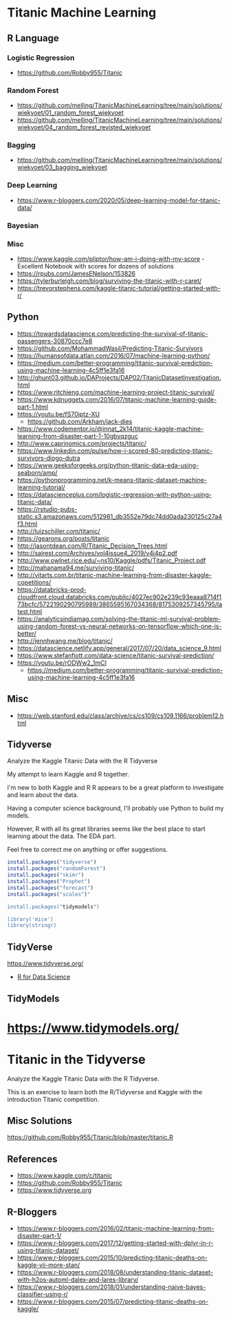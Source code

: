 # Titanic Machine Learning

## R Language

### Logistic Regression

- https://github.com/Robby955/Titanic

### Random Forest

- https://github.com/melling/TitanicMachineLearning/tree/main/solutions/wiekvoet/01_random_forest_wiekvoet
- https://github.com/melling/TitanicMachineLearning/tree/main/solutions/wiekvoet/04_random_forest_revisted_wiekvoet

### Bagging

- https://github.com/melling/TitanicMachineLearning/tree/main/solutions/wiekvoet/03_bagging_wiekvoet

### Deep Learning

- https://www.r-bloggers.com/2020/05/deep-learning-model-for-titanic-data/

### Bayesian

### Misc

- https://www.kaggle.com/pliptor/how-am-i-doing-with-my-score - Excellent Notebook with scores for dozens of solutions
- https://rpubs.com/JamesENelson/153826
- https://tylerburleigh.com/blog/surviving-the-titanic-with-r-caret/
- https://trevorstephens.com/kaggle-titanic-tutorial/getting-started-with-r/


## Python

- https://towardsdatascience.com/predicting-the-survival-of-titanic-passengers-30870ccc7e8
- https://github.com/MohammadWasil/Predicting-Titanic-Survivors
- https://humansofdata.atlan.com/2016/07/machine-learning-python/
- https://medium.com/better-programming/titanic-survival-prediction-using-machine-learning-4c5ff1e3fa16
- http://ghunt03.github.io/DAProjects/DAP02/TitanicDatasetInvestigation.html
- https://www.ritchieng.com/machine-learning-project-titanic-survival/
- https://www.kdnuggets.com/2016/07/titanic-machine-learning-guide-part-1.html
- https://youtu.be/fS70iptz-XU
   - https://github.com/Arkham/jack-dies
- https://www.codementor.io/@innat_2k14/titanic-kaggle-machine-learning-from-disaster-part-1-10gbvqzguc
- http://www.caprinomics.com/projects/titanic/
- https://www.linkedin.com/pulse/how-i-scored-80-predicting-titanic-survivors-diogo-dutra
- https://www.geeksforgeeks.org/python-titanic-data-eda-using-seaborn/amp/
- https://pythonprogramming.net/k-means-titanic-dataset-machine-learning-tutorial/
- https://datascienceplus.com/logistic-regression-with-python-using-titanic-data/
- https://rstudio-pubs-static.s3.amazonaws.com/512981_db3552e79dc74dd0ada230125c27a4f3.html
- http://luizschiller.com/titanic/
- https://gearons.org/posts/titanic
- http://jasontdean.com/R/Titanic_Decision_Trees.html
- http://sajrest.com/Archives/vol4issue4_2019/v4i4p2.pdf
- http://www.owlnet.rice.edu/~ns10/Kaggle/pdfs/Titanic_Project.pdf
- http://mahanama94.me/surviving-titanic/
- http://vitarts.com.br/titanic-machine-learning-from-disaster-kaggle-copetitions/
- https://databricks-prod-cloudfront.cloud.databricks.com/public/4027ec902e239c93eaaa8714f173bcfc/5722190290795989/3865595167034368/8175309257345795/latest.html
- https://analyticsindiamag.com/solving-the-titanic-ml-survival-problem-using-random-forest-vs-neural-networks-on-tensorflow-which-one-is-better/
- http://jennhwang.me/blog/titanic/
- https://datascience.netlify.app/general/2017/07/20/data_science_9.html
- https://www.stefanfiott.com/data-science/titanic-survival-prediction/
- https://youtu.be/rODWw2_1mCI
   - https://medium.com/better-programming/titanic-survival-prediction-using-machine-learning-4c5ff1e3fa16


## Misc

- https://web.stanford.edu/class/archive/cs/cs109/cs109.1166/problem12.html

## Tidyverse

Analyze the Kaggle Titanic Data with the R Tidyverse

My attempt to learn Kaggle and R together.

I'm new to both Kaggle and R
R appears to be a great platform to investigate and learn about the data.

Having a computer science background, I'll probably use Python to build my models.

However, R with all its great libraries seems like the best place to start learning about the data.  The EDA part.

Feel free to correct me on anything or offer suggestions.  

```r
install.packages("tidyverse")
install.packages("randomForest")
install.packages("skimr")
install.packages("Prophet")
install.packages("forecast")
install.packages("scales")"

install.packages("tidymodels")

library('mice') 
library(stringr)

```

## TidyVerse

https://www.tidyverse.org/

- [R for Data Science](https://r4ds.had.co.nz/)

## TidyModels

https://www.tidymodels.org/
=======
# Titanic in the Tidyverse

Analyze the Kaggle Titanic Data with the R Tidyverse.

This is an exercise to learn both the R/Tidyverse and Kaggle with the introduction Titanic competition.

## Misc Solutions

https://github.com/Robby955/Titanic/blob/master/titanic.R


## References

- https://www.kaggle.com/c/titanic
- https://github.com/Robby955/Titanic
- https://www.tidyverse.org

## R-Bloggers

- https://www.r-bloggers.com/2016/02/titanic-machine-learning-from-disaster-part-1/
- https://www.r-bloggers.com/2017/12/getting-started-with-dplyr-in-r-using-titanic-dataset/
- https://www.r-bloggers.com/2015/10/predicting-titanic-deaths-on-kaggle-vii-more-stan/
- https://www.r-bloggers.com/2018/08/understanding-titanic-dataset-with-h2os-automl-dalex-and-lares-library/
- https://www.r-bloggers.com/2018/01/understanding-naive-bayes-classifier-using-r/
- https://www.r-bloggers.com/2015/07/predicting-titanic-deaths-on-kaggle/

